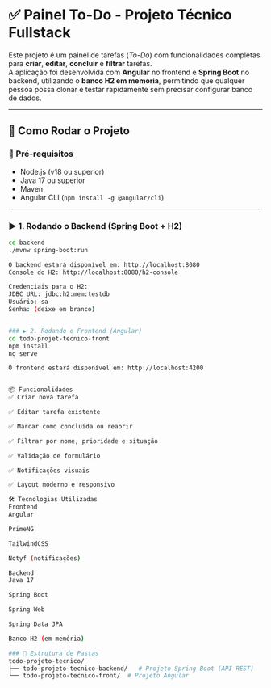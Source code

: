 # ✅ Painel To-Do - Projeto Técnico Fullstack

Este projeto é um painel de tarefas (_To-Do_) com funcionalidades completas para **criar**, **editar**, **concluir** e **filtrar** tarefas.  
A aplicação foi desenvolvida com **Angular** no frontend e **Spring Boot** no backend, utilizando o **banco H2 em memória**, permitindo que qualquer pessoa possa clonar e testar rapidamente sem precisar configurar banco de dados.

---

## 🚀 Como Rodar o Projeto

### 🧩 Pré-requisitos

- Node.js (v18 ou superior)
- Java 17 ou superior
- Maven
- Angular CLI (`npm install -g @angular/cli`)

---

### ▶️ 1. Rodando o Backend (Spring Boot + H2)

```bash
cd backend
./mvnw spring-boot:run

O backend estará disponível em: http://localhost:8080
Console do H2: http://localhost:8080/h2-console

Credenciais para o H2:
JDBC URL: jdbc:h2:mem:testdb
Usuário: sa
Senha: (deixe em branco)


### ▶️ 2. Rodando o Frontend (Angular)
cd todo-projet-tecnico-front
npm install
ng serve

O frontend estará disponível em: http://localhost:4200


📦 Funcionalidades
✅ Criar nova tarefa

✅ Editar tarefa existente

✅ Marcar como concluída ou reabrir

✅ Filtrar por nome, prioridade e situação

✅ Validação de formulário

✅ Notificações visuais

✅ Layout moderno e responsivo

🛠️ Tecnologias Utilizadas
Frontend
Angular

PrimeNG

TailwindCSS

Notyf (notificações)

Backend
Java 17

Spring Boot

Spring Web

Spring Data JPA

Banco H2 (em memória)

### 📁 Estrutura de Pastas
todo-projeto-tecnico/
├── todo-projeto-tecnico-backend/   # Projeto Spring Boot (API REST)
└── todo-projeto-tecnico-front/  # Projeto Angular


